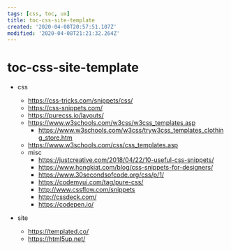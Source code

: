 ```yaml
---
tags: [css, toc, ux]
title: toc-css-site-template
created: '2020-04-08T20:57:51.107Z'
modified: '2020-04-08T21:21:32.264Z'
---
```


# toc-css-site-template


- css
    - https://css-tricks.com/snippets/css/
    - https://css-snippets.com/
    - https://purecss.io/layouts/
    - https://www.w3schools.com/w3css/w3css_templates.asp
        - https://www.w3schools.com/w3css/tryw3css_templates_clothing_store.htm
    - https://www.w3schools.com/css/css_templates.asp
    - misc
        - https://justcreative.com/2018/04/22/10-useful-css-snippets/
        - https://www.hongkiat.com/blog/css-snippets-for-designers/
        - https://www.30secondsofcode.org/css/p/1/
        - https://codemyui.com/tag/pure-css/
        - http://www.cssflow.com/snippets
        - http://cssdeck.com/
        - https://codepen.io/

- site
    - https://templated.co/
    - https://html5up.net/
